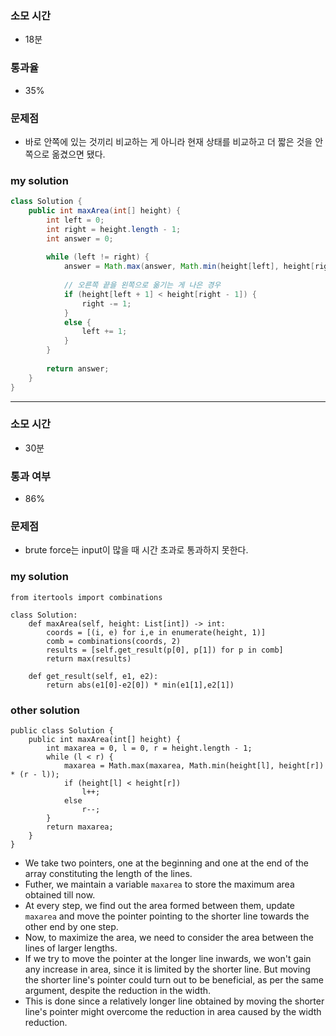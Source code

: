 ### 소모 시간
- 18분

### 통과율
- 35%

### 문제점
- 바로 안쪽에 있는 것끼리 비교하는 게 아니라 현재 상태를 비교하고 더 짧은 것을 안쪽으로 옮겼으면 됐다.

### my solution
```java
class Solution {
    public int maxArea(int[] height) {
        int left = 0;
        int right = height.length - 1;
        int answer = 0;
        
        while (left != right) {
            answer = Math.max(answer, Math.min(height[left], height[right]) * (right - left));
            
            // 오른쪽 끝을 왼쪽으로 옮기는 게 나은 경우
            if (height[left + 1] < height[right - 1]) {
                right -= 1;
            }
            else {
                left += 1;
            }
        }
        
        return answer;
    }
}
```

---

### 소모 시간
- 30분

### 통과 여부
- 86%

### 문제점
- brute force는 input이 많을 때 시간 초과로 통과하지 못한다.

### my solution
```
from itertools import combinations

class Solution:
    def maxArea(self, height: List[int]) -> int:
        coords = [(i, e) for i,e in enumerate(height, 1)]
        comb = combinations(coords, 2)
        results = [self.get_result(p[0], p[1]) for p in comb]
        return max(results)
    
    def get_result(self, e1, e2):
        return abs(e1[0]-e2[0]) * min(e1[1],e2[1])
```

### other solution
```
public class Solution {
    public int maxArea(int[] height) {
        int maxarea = 0, l = 0, r = height.length - 1;
        while (l < r) {
            maxarea = Math.max(maxarea, Math.min(height[l], height[r]) * (r - l));
            if (height[l] < height[r])
                l++;
            else
                r--;
        }
        return maxarea;
    }
}
```
- We take two pointers, one at the beginning and one at the end of the array constituting the length of the lines.
- Futher, we maintain a variable `maxarea` to store the maximum area obtained till now.
- At every step, we find out the area formed between them, update `maxarea` and move the pointer pointing to the shorter line towards the other end by one step.
- Now, to maximize the area, we need to consider the area between the lines of larger lengths.
- If we try to move the pointer at the longer line inwards, we won't gain any increase in area, since it is limited by the shorter line. But moving the shorter line's pointer could turn out to be beneficial, as per the same argument, despite the reduction in the width.
- This is done since a relatively longer line obtained by moving the shorter line's pointer might overcome the reduction in area caused by the width reduction.
